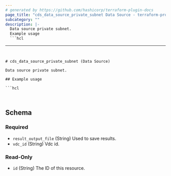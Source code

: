 ```yaml
---
# generated by https://github.com/hashicorp/terraform-plugin-docs
page_title: "cds_data_source_private_subnet Data Source - terraform-provider-cds"
subcategory: ""
description: |-
  Data source private subnet.
  Example usage
  ```hcl
  ```
---
```


# cds_data_source_private_subnet (Data Source)

Data source private subnet.

## Example usage

```hcl



```



<!-- schema generated by tfplugindocs -->
## Schema

### Required

- `result_output_file` (String) Used to save results.
- `vdc_id` (String) Vdc id.

### Read-Only

- `id` (String) The ID of this resource.
